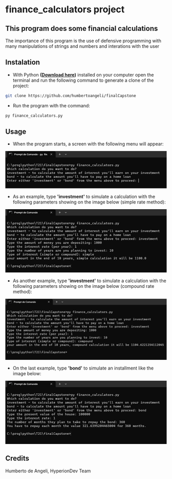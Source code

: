 # finance_calculators project

## This program does some financial calculations

The importance of this program is the use of defensive programming with many manipulations of strings and numbers
and interations with the user

## Instalation

- With Python **([Download here](https://www.python.org/downloads/))** installed on your computer open the terminal and run the following command to generate a clone of the project:

```bash
git clone https://github.com/humbertoangeli/finalCapstone
```

- Run the program with the command:
```bash
py finance_calculators.py
```
## Usage

- When the program starts, a screen with the following menu will appear:

![finance01](blob/finance01.png)

- As an example, type **'investment'** to simulate a calculation with the following parameters showing on the image below (simple rate method):

![finance02](blob/finance02.png)

- As another example, type **'investment'** to simulate a calculation with the following parameters showing on the image below (compound rate method):

![finance03](blob/finance03.png)

- On the last example, type **'bond'** to simulate an installment like the image below:

![finance04](blob/finance04.png)

## Credits

Humberto de Angeli, HyperionDev Team
